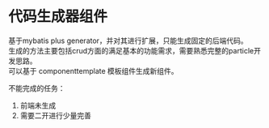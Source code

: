 # 代码生成器组件

基于mybatis plus generator，并对其进行扩展，只能生成固定的后端代码。  
生成的方法主要包括crud方面的满足基本的功能需求，需要熟悉完整的particle开发思路。  
可以基于 componenttemplate 模板组件生成新组件。  

不能完成的任务：
1. 前端未生成
2. 需要二开进行少量完善  
